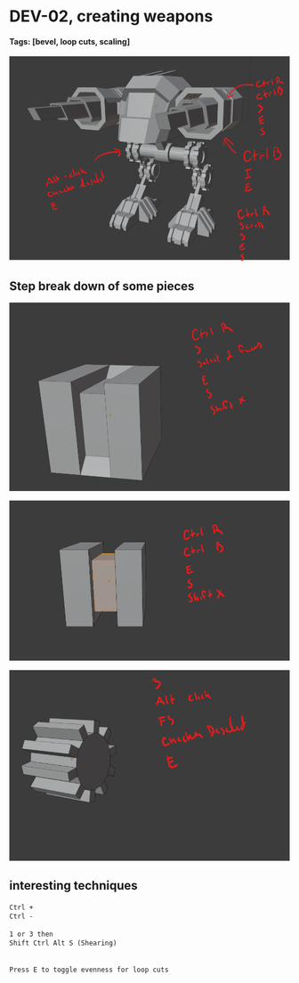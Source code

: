 # DEV-02, creating weapons
#### Tags: [bevel, loop cuts, scaling]

![](../images/DEV-02/DEV-02-A.png)


## Step break down of some pieces

![](../images/DEV-02/DEV-02-B.png)

![](../images/DEV-02/DEV-02-C.png)

![](../images/DEV-02/DEV-02-D.png)

## interesting techniques

    Ctrl + 
    Ctrl -

    1 or 3 then
    Shift Ctrl Alt S (Shearing)


    Press E to toggle evenness for loop cuts

